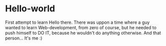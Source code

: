 # Hello-world
First attempt to learn 
Hello there. There was uppon a time where a guy wanted to learn Web-development, from zero of course, 
but he needed to push himself to DO IT, because he wouldn't do anything otherwise. And that person...
It's me :)
